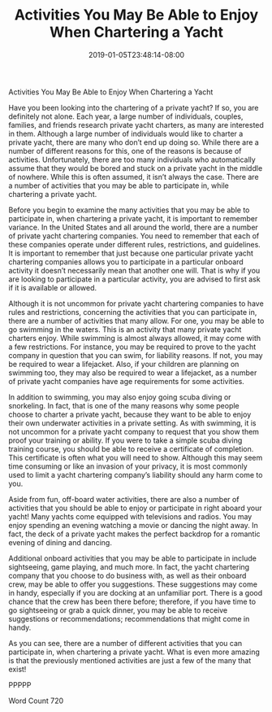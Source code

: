 ﻿---
title: "Activities You May Be Able to Enjoy When Chartering a Yacht"
date: 2019-01-05T23:48:14-08:00
description: "Private Yacht Charters TXT Tips for Web Success"
featured_image: "/images/Private Yacht Charters TXT.jpg"
tags: ["Private Yacht Charters TXT"]
---

Activities You May Be Able to Enjoy When Chartering a Yacht

Have you been looking into the chartering of a private yacht?  If so, you are definitely not alone. Each year, a large number of individuals, couples, families, and friends research private yacht charters, as many are interested in them.  Although a large number of individuals would like to charter a private yacht, there are many who don’t end up doing so. While there are a number of different reasons for this, one of the reasons is because of activities. Unfortunately, there are too many individuals who automatically assume that they would be bored and stuck on a private yacht in the middle of nowhere.  While this is often assumed, it isn’t always the case. There are a number of activities that you may be able to participate in, while chartering a private yacht.

Before you begin to examine the many activities that you may be able to participate in, when chartering a private yacht, it is important to remember variance.  In the United States and all around the world, there are a number of private yacht chartering companies.  You need to remember that each of these companies operate under different rules, restrictions, and guidelines.  It is important to remember that just because one particular private yacht chartering companies allows you to participate in a particular onboard activity it doesn’t necessarily mean that another one will. That is why if you are looking to participate in a particular activity, you are advised to first ask if it is available or allowed.  

Although it is not uncommon for private yacht chartering companies to have rules and restrictions, concerning the activities that you can participate in, there are a number of activities that many allow.  For one, you may be able to go swimming in the waters.  This is an activity that many private yacht charters enjoy.  While swimming is almost always allowed, it may come with a few restrictions. For instance, you may be required to prove to the yacht company in question that you can swim, for liability reasons.  If not, you may be required to wear a lifejacket.  Also, if your children are planning on swimming too, they may also be required to wear a lifejacket, as a number of private yacht companies have age requirements for some activities.  

In addition to swimming, you may also enjoy going scuba diving or snorkeling.  In fact, that is one of the many reasons why some people choose to charter a private yacht, because they want to be able to enjoy their own underwater activities in a private setting. As with swimming, it is not uncommon for a private yacht company to request that you show them proof your training or ability.  If you were to take a simple scuba diving training course, you should be able to receive a certificate of completion. This certificate is often what you will need to show. Although this may seem time consuming or like an invasion of your privacy, it is most commonly used to limit a yacht chartering company’s liability should any harm come to you.  

Aside from fun, off-board water activities, there are also a number of activities that you should be able to enjoy or participate in right aboard your yacht!  Many yachts come equipped with televisions and radios.  You may enjoy spending an evening watching a movie or dancing the night away.  In fact, the deck of a private yacht makes the perfect backdrop for a romantic evening of dining and dancing.  

Additional onboard activities that you may be able to participate in include sightseeing, game playing, and much more.  In fact, the yacht chartering company that you choose to do business with, as well as their onboard crew, may be able to offer you suggestions.  These suggestions may come in handy, especially if you are docking at an unfamiliar port. There is a good chance that the crew has been there before; therefore, if you have time to go sightseeing or grab a quick dinner, you may be able to receive suggestions or recommendations; recommendations that might come in handy.  

As you can see, there are a number of different activities that you can participate in, when chartering a private yacht.  What is even more amazing is that the previously mentioned activities are just a few of the many that exist!

PPPPP

Word Count 720

